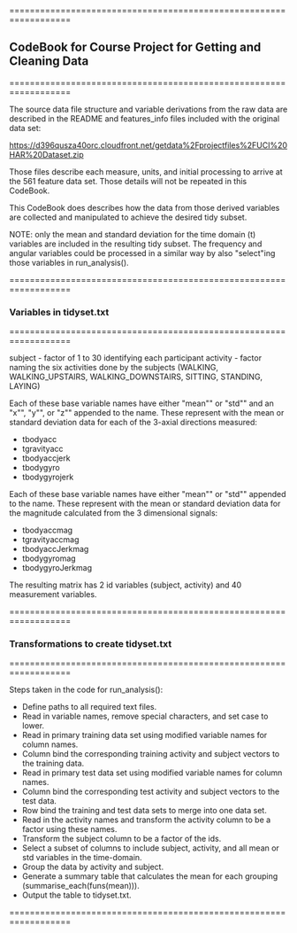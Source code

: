 ==================================================================
## CodeBook for Course Project for Getting and Cleaning Data
==================================================================

The source data file structure and variable derivations from the raw data are described in the README and features_info files included with the original data set: 

https://d396qusza40orc.cloudfront.net/getdata%2Fprojectfiles%2FUCI%20HAR%20Dataset.zip

Those files describe each measure, units, and initial processing to arrive at the 561 feature data set. Those details will not be repeated in this CodeBook.

This CodeBook does describes how the data from those derived variables are collected and manipulated to achieve the desired tidy subset.

NOTE: only the mean and standard deviation for the time domain (t) variables are included in the resulting tidy subset. The frequency and angular variables could be processed in a similar way by also "select"ing those variables in run_analysis().

==================================================================
### Variables in tidyset.txt
==================================================================

subject - factor of 1 to 30 identifying each participant
activity - factor naming the six activities done by the subjects (WALKING, WALKING_UPSTAIRS, WALKING_DOWNSTAIRS, SITTING, STANDING, LAYING)

Each of these base variable names have either "mean"" or "std"" and an "x"", "y"", or "z"" appended to the name. These represent with the mean or standard deviation data for each of the 3-axial directions measured:

* tbodyacc
* tgravityacc
* tbodyaccjerk
* tbodygyro
* tbodygyrojerk

Each of these base variable names have either "mean"" or "std"" appended to the name. These represent with the mean or standard deviation data for the magnitude calculated from the 3 dimensional signals:

* tbodyaccmag
* tgravityaccmag
* tbodyaccJerkmag
* tbodygyromag
* tbodygyroJerkmag

The resulting matrix has 2 id variables (subject, activity) and 40 measurement variables.

==================================================================
### Transformations to create tidyset.txt
==================================================================

Steps taken in the code for run_analysis():

* Define paths to all required text files.
* Read in variable names, remove special characters, and set case to lower.
* Read in primary training data set using modified variable names for column names.
* Column bind the corresponding training activity and subject vectors to the training data.
* Read in primary test data set using modified variable names for column names.
* Column bind the corresponding test activity and subject vectors to the test data.
* Row bind the training and test data sets to merge into one data set.
* Read in the activity names and transform the activity column to be a factor using these names.
* Transform the subject column to be a factor of the ids.
* Select a subset of columns to include subject, activity, and all mean or std variables in the time-domain.
* Group the data by activity and subject.
* Generate a summary table that calculates the mean for each grouping (summarise_each(funs(mean))).
* Output the table to tidyset.txt.

==================================================================


